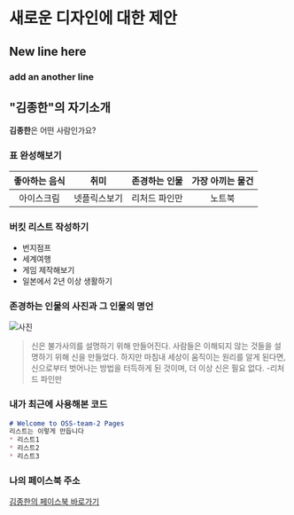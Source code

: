 # 새로운 디자인에 대한 제안

## New line here
### add an another line

## "김종한"의 자기소개

**김종한**은 어떤 사람인가요?

### 표 완성해보기

|좋아하는 음식|취미|존경하는 인물|가장 아끼는 물건|
|:-----:|:-----:|:-----:|:-----:|
|아이스크림|넷플릭스보기|리처드 파인만|노트북|

### 버킷 리스트 작성하기

* 번지점프   
* 세계여행    
* 게임 제작해보기   
* 일본에서 2년 이상 생활하기   

### 존경하는 인물의 사진과 그 인물의 명언

![사진](https://lh3.googleusercontent.com/proxy/MbWwQE45W9oZZ1vteG4D_ra2mYh0pCDs-UjE-zysxXXsDF81kAnahWx36m0fEqxcxYgwPAeGsW9ua5A_uMMQJh3iN3OgnYVsZMYxUD4jEWrhjtR0euuzLM1tb-p7YCOUH5WQbuMSBlBZdvdhzNNeXtLBXvCPiiCJwElh75A8XMxrMmxO5bCvhMLtopsj5R2jGsPluO2CzVz6-FNkgViuhoRNjiheD1I8cwsIHaWLNA6LKcKsK3lxIs-8FE9dfokZmmFdcetQ6IP5i60B9FGW3HkW8_TNcW38xqygvw "인물사진")

> 신은 불가사의를 설명하기 위해 만들어진다. 사람들은 이해되지 않는 것들을 설명하기 위해 신을 만들었다. 하지만 마침내 세상이 움직이는 원리를 알게 된다면,신으로부터 벗어나는 방법을 터득하게 된 것이며, 더 이상 신은 필요 없다. -리처드 파인만

### 내가 최근에 사용해본 코드   
```markdown
# Welcome to OSS-team-2 Pages
리스트는 이렇게 만듭니다
* 리스트1
* 리스트2
* 리스트3

```

### 나의 페이스북 주소   
[김종한의 페이스북 바로가기](https://www.facebook.com/profile.php?id=100010597456027 "김종한의 페이스북")
